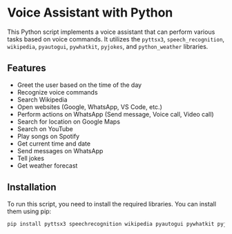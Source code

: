 # Voice Assistant with Python

This Python script implements a voice assistant that can perform various tasks based on voice commands. It utilizes the `pyttsx3`, `speech_recognition`, `wikipedia`, `pyautogui`, `pywhatkit`, `pyjokes`, and `python_weather` libraries.

## Features

- Greet the user based on the time of the day
- Recognize voice commands
- Search Wikipedia
- Open websites (Google, WhatsApp, VS Code, etc.)
- Perform actions on WhatsApp (Send message, Voice call, Video call)
- Search for location on Google Maps
- Search on YouTube
- Play songs on Spotify
- Get current time and date
- Send messages on WhatsApp
- Tell jokes
- Get weather forecast

## Installation

To run this script, you need to install the required libraries. You can install them using pip:

```bash
pip install pyttsx3 speechrecognition wikipedia pyautogui pywhatkit pyjokes python_weather
